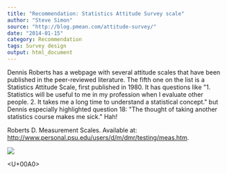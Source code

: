 ```yaml
---
title: "Recommendation: Statistics Attitude Survey scale"
author: "Steve Simon"
source: "http://blog.pmean.com/attitude-survey/"
date: "2014-01-15"
category: Recommendation
tags: Survey design
output: html_document
---
```


Dennis Roberts has a webpage with several attitude scales that have been
published in the peer-reviewed literature. The fifth one on the list is
a Statistics Attitude Scale, first published in 1980. It has questions
like "1. Statistics will be useful to me in my profession when I
evaluate other people. 2. It takes me a long time to understand a
statistical concept." but Dennis especially highlighted question 18:
"The thought of taking another statistics course makes me sick."
Hah!

<!---More--->

Roberts D. Measurement Scales. Available at:
<http://www.personal.psu.edu/users/d/m/dmr/testing/meas.htm>.

![](../../web/images/attitude-survey01.png)



<U+00A0>


